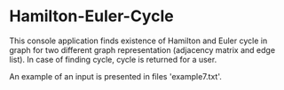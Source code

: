 # Hamilton-Euler-Cycle
This console application finds existence of Hamilton and Euler cycle in graph for two different graph representation (adjacency matrix and edge list). In case of finding cycle, cycle is returned for a user. 

An example of an input is presented in files 'example7.txt'.
